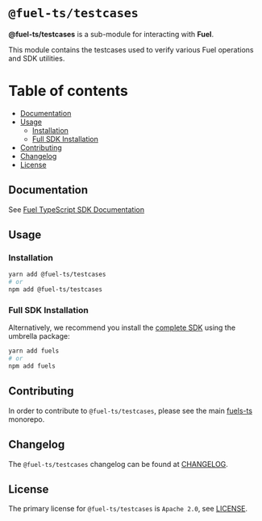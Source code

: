 # `@fuel-ts/testcases`

**@fuel-ts/testcases** is a sub-module for interacting with **Fuel**.

This module contains the testcases used to verify various Fuel operations and SDK utilities.

# Table of contents

- [Documentation](#documentation)
- [Usage](#usage)
  - [Installation](#installation)
  - [Full SDK Installation](#full-sdk-installation)
- [Contributing](#contributing)
- [Changelog](#changelog)
- [License](#license)


## Documentation

See [Fuel TypeScript SDK Documentation](https://fuellabs.github.io/fuels-ts/)

## Usage

### Installation

```sh
yarn add @fuel-ts/testcases
# or
npm add @fuel-ts/testcases
```

### Full SDK Installation

Alternatively, we recommend you install the [complete SDK](https://github.com/FuelLabs/fuels-ts) using the umbrella package:

```sh
yarn add fuels
# or
npm add fuels
```

## Contributing

In order to contribute to `@fuel-ts/testcases`, please see the main [fuels-ts](https://github.com/FuelLabs/fuels-ts) monorepo.

## Changelog

The `@fuel-ts/testcases` changelog can be found at [CHANGELOG](./CHANGELOG.md).

## License

The primary license for `@fuel-ts/testcases` is `Apache 2.0`, see [LICENSE](./LICENSE).